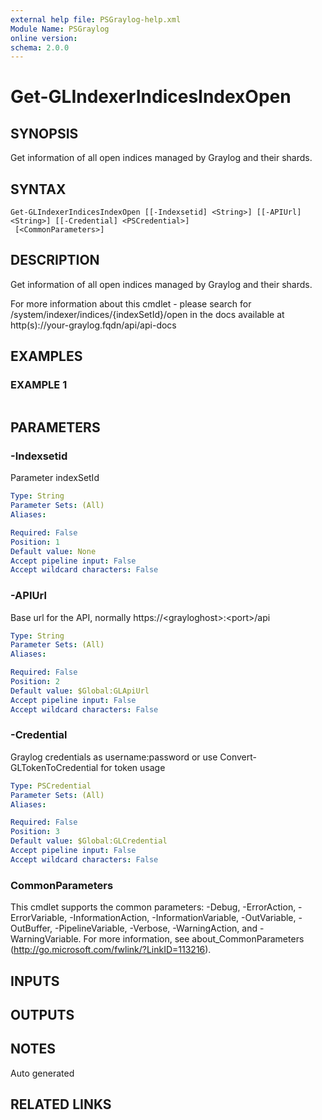 ```yaml
---
external help file: PSGraylog-help.xml
Module Name: PSGraylog
online version:
schema: 2.0.0
---
```


# Get-GLIndexerIndicesIndexOpen

## SYNOPSIS
Get information of all open indices managed by Graylog and their shards.

## SYNTAX

```
Get-GLIndexerIndicesIndexOpen [[-Indexsetid] <String>] [[-APIUrl] <String>] [[-Credential] <PSCredential>]
 [<CommonParameters>]
```

## DESCRIPTION
Get information of all open indices managed by Graylog and their shards.


For more information about this cmdlet - please search for /system/indexer/indices/{indexSetId}/open in the docs available at http(s)://your-graylog.fqdn/api/api-docs

## EXAMPLES

### EXAMPLE 1
```

```

## PARAMETERS

### -Indexsetid
Parameter indexSetId

```yaml
Type: String
Parameter Sets: (All)
Aliases:

Required: False
Position: 1
Default value: None
Accept pipeline input: False
Accept wildcard characters: False
```

### -APIUrl
Base url for the API, normally https://\<grayloghost\>:\<port\>/api

```yaml
Type: String
Parameter Sets: (All)
Aliases:

Required: False
Position: 2
Default value: $Global:GLApiUrl
Accept pipeline input: False
Accept wildcard characters: False
```

### -Credential
Graylog credentials as username:password or use Convert-GLTokenToCredential for token usage

```yaml
Type: PSCredential
Parameter Sets: (All)
Aliases:

Required: False
Position: 3
Default value: $Global:GLCredential
Accept pipeline input: False
Accept wildcard characters: False
```

### CommonParameters
This cmdlet supports the common parameters: -Debug, -ErrorAction, -ErrorVariable, -InformationAction, -InformationVariable, -OutVariable, -OutBuffer, -PipelineVariable, -Verbose, -WarningAction, and -WarningVariable. For more information, see about_CommonParameters (http://go.microsoft.com/fwlink/?LinkID=113216).

## INPUTS

## OUTPUTS

## NOTES
Auto generated

## RELATED LINKS
